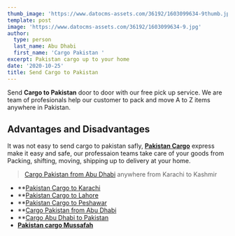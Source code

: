```yaml
---
thumb_image: 'https://www.datocms-assets.com/36192/1603099634-9thumb.jpg'
template: post
image: 'https://www.datocms-assets.com/36192/1603099634-9.jpg'
author:
  type: person
  last_name: Abu Dhabi
  first_name: 'Cargo Pakistan '
excerpt: Pakistan cargo up to your home
date: '2020-10-25'
title: Send Cargo to Pakistan
---
```


Send **Cargo to Pakistan** door to door with our free pick up service. We are team of profesionals help our customer to pack and move A to Z items anywhere in Pakistan.

## Advantages and Disadvantages 

It was not easy to send cargo to pakistan safly, **[Pakistan Cargo](https://www.pakistancargoexpress.com/blog/cargo-pakistan-from-dbu-dhabi/)** express make it easy and safe, our professaion teams take care of your goods from Packing, shifting, moving, shipping up to delivery at your home.

> [Cargo Pakistan from Abu Dhabi](https://www.pakistancargoexpress.com/blog/cargo-pakistan-from-dbu-dhabi/) anywhere from Karachi to Kashmir


* **[Pakistan Cargo to Karachi ](https://www.pakistancargoexpress.com/blog/pakistan-cargo-to-karachi-from-abu-dhabi/)
* **[Pakistan Cargo to Lahore](https://www.pakistancargoexpress.com/blog/pakistan-cargo-to-lahore-from-abu-dhabi/)
* **[Pakistan Cargo to Peshawar](https://www.pakistancargoexpress.com/blog/pakistan-cargo-to-peshawar-from-abu-dhabi/)
* **[Cargo Pakistan from Abu Dhabi](https://www.pakistancargoexpress.com/blog/cargo-pakistan-from-dbu-dhabi/)
* **[Cargo Abu Dhabi to Pakistan](https://www.pakistancargoexpress.com/blog/cargo-abu-dhabi-to-pakistan/)
* **[Pakistan cargo Mussafah](https://www.pakistancargoexpress.com/blog/pakistan-cargo-mussafah/)**
